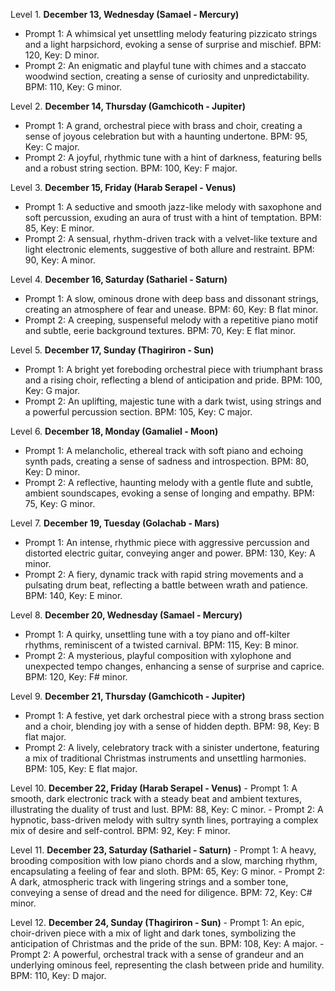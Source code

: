 Level 1. **December 13, Wednesday (Samael - Mercury)**
   - Prompt 1: A whimsical yet unsettling melody featuring pizzicato strings and a light harpsichord, evoking a sense of surprise and mischief. BPM: 120, Key: D minor.
   - Prompt 2: An enigmatic and playful tune with chimes and a staccato woodwind section, creating a sense of curiosity and unpredictability. BPM: 110, Key: G minor.

Level 2. **December 14, Thursday (Gamchicoth - Jupiter)**
   - Prompt 1: A grand, orchestral piece with brass and choir, creating a sense of joyous celebration but with a haunting undertone. BPM: 95, Key: C major.
   - Prompt 2: A joyful, rhythmic tune with a hint of darkness, featuring bells and a robust string section. BPM: 100, Key: F major.

Level 3. **December 15, Friday (Harab Serapel - Venus)**
   - Prompt 1: A seductive and smooth jazz-like melody with saxophone and soft percussion, exuding an aura of trust with a hint of temptation. BPM: 85, Key: E minor.
   - Prompt 2: A sensual, rhythm-driven track with a velvet-like texture and light electronic elements, suggestive of both allure and restraint. BPM: 90, Key: A minor.

Level 4. **December 16, Saturday (Sathariel - Saturn)**
   - Prompt 1: A slow, ominous drone with deep bass and dissonant strings, creating an atmosphere of fear and unease. BPM: 60, Key: B flat minor.
   - Prompt 2: A creeping, suspenseful melody with a repetitive piano motif and subtle, eerie background textures. BPM: 70, Key: E flat minor.

Level 5. **December 17, Sunday (Thagiriron - Sun)**
   - Prompt 1: A bright yet foreboding orchestral piece with triumphant brass and a rising choir, reflecting a blend of anticipation and pride. BPM: 100, Key: G major.
   - Prompt 2: An uplifting, majestic tune with a dark twist, using strings and a powerful percussion section. BPM: 105, Key: C major.

Level 6. **December 18, Monday (Gamaliel - Moon)**
   - Prompt 1: A melancholic, ethereal track with soft piano and echoing synth pads, creating a sense of sadness and introspection. BPM: 80, Key: D minor.
   - Prompt 2: A reflective, haunting melody with a gentle flute and subtle, ambient soundscapes, evoking a sense of longing and empathy. BPM: 75, Key: G minor.

Level 7. **December 19, Tuesday (Golachab - Mars)**
   - Prompt 1: An intense, rhythmic piece with aggressive percussion and distorted electric guitar, conveying anger and power. BPM: 130, Key: A minor.
   - Prompt 2: A fiery, dynamic track with rapid string movements and a pulsating drum beat, reflecting a battle between wrath and patience. BPM: 140, Key: E minor.

Level 8. **December 20, Wednesday (Samael - Mercury)**
   - Prompt 1: A quirky, unsettling tune with a toy piano and off-kilter rhythms, reminiscent of a twisted carnival. BPM: 115, Key: B minor.
   - Prompt 2: A mysterious, playful composition with xylophone and unexpected tempo changes, enhancing a sense of surprise and caprice. BPM: 120, Key: F# minor.

Level 9. **December 21, Thursday (Gamchicoth - Jupiter)**
   - Prompt 1: A festive, yet dark orchestral piece with a strong brass section and a choir, blending joy with a sense of hidden depth. BPM: 98, Key: B flat major.
   - Prompt 2: A lively, celebratory track with a sinister undertone, featuring a mix of traditional Christmas instruments and unsettling harmonies. BPM: 105, Key: E flat major.

Level 10. **December 22, Friday (Harab Serapel - Venus)**
    - Prompt 1: A smooth, dark electronic track with a steady beat and ambient textures, illustrating the duality of trust and lust. BPM: 88, Key: C minor.
    - Prompt 2: A hypnotic, bass-driven melody with sultry synth lines, portraying a complex mix of desire and self-control. BPM: 92, Key: F minor.

Level 11. **December 23, Saturday (Sathariel - Saturn)**
    - Prompt 1: A heavy, brooding composition with low piano chords and a slow, marching rhythm, encapsulating a feeling of fear and sloth. BPM: 65, Key: G minor.
    - Prompt 2: A dark, atmospheric track with lingering strings and a somber tone, conveying a sense of dread and the need for diligence. BPM: 72, Key: C# minor.

Level 12. **December 24, Sunday (Thagiriron - Sun)**
    - Prompt 1: An epic, choir-driven piece with a mix of light and dark tones, symbolizing the anticipation of Christmas and the pride of the sun. BPM: 108, Key: A major.
    - Prompt 2: A powerful, orchestral track with a sense of grandeur and an underlying ominous feel, representing the clash between pride and humility. BPM: 110, Key: D major.
